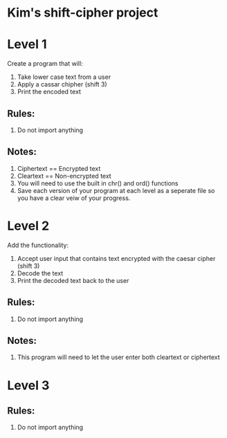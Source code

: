 # Kim's shift-cipher project

# Level 1
Create a program that will:
1. Take lower case text from a user
2. Apply a cassar chipher (shift 3)
3. Print the encoded text

## Rules: 
1. Do not import anything

## Notes:
1. Ciphertext == Encrypted text
2. Cleartext == Non-encrypted text 
3. You will need to use the built in chr() and ord() functions
4. Save each version of your program at each level as a seperate file so you have a clear veiw of your progress. 

# Level 2 

Add the functionality:

1. Accept user input that contains text encrypted with the caesar cipher (shift 3)
2. Decode the text
3. Print the decoded text back to the user

## Rules: 
1. Do not import anything

## Notes:
1. This program will need to let the user enter both cleartext or ciphertext 

# Level 3

## Rules:
1. Do not import anything


